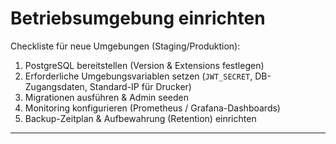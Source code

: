 # Betriebsumgebung einrichten

Checkliste für neue Umgebungen (Staging/Produktion):

1. PostgreSQL bereitstellen (Version & Extensions festlegen)
2. Erforderliche Umgebungsvariablen setzen (`JWT_SECRET`, DB-Zugangsdaten, Standard-IP für Drucker)
3. Migrationen ausführen & Admin seeden
4. Monitoring konfigurieren (Prometheus / Grafana-Dashboards)
5. Backup-Zeitplan & Aufbewahrung (Retention) einrichten

---
